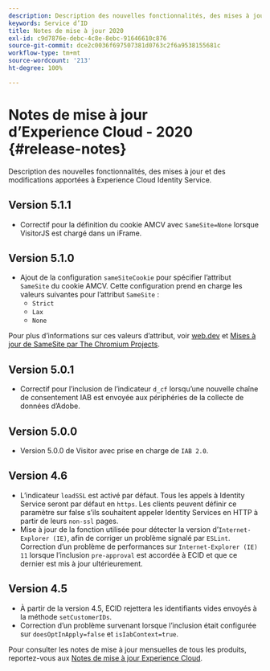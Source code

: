 ```yaml
---
description: Description des nouvelles fonctionnalités, des mises à jour et des modifications apportées au service Experience Cloud Identity.
keywords: Service d’ID
title: Notes de mise à jour 2020
exl-id: c9d7876e-debc-4c8e-8ebc-91646610c876
source-git-commit: dce2c0036f697507381d0763c2f6a9538155681c
workflow-type: tm+mt
source-wordcount: '213'
ht-degree: 100%

---
```


# Notes de mise à jour d’Experience Cloud - 2020 {#release-notes}

Description des nouvelles fonctionnalités, des mises à jour et des modifications apportées à Experience Cloud Identity Service.

## Version 5.1.1

* Correctif pour la définition du cookie AMCV avec `SameSite=None` lorsque VisitorJS est chargé dans un iFrame.

## Version 5.1.0

* Ajout de la configuration `sameSiteCookie` pour spécifier l’attribut `SameSite` du cookie AMCV. Cette configuration prend en charge les valeurs suivantes pour l’attribut `SameSite` :
   * `Strict`
   * `Lax`
   * `None`

Pour plus d’informations sur ces valeurs d’attribut, voir [web.dev](https://web.dev/samesite-cookies-explained/) et [Mises à jour de SameSite par The Chromium Projects](https://www.chromium.org/updates/same-site/).

## Version 5.0.1

* Correctif pour l’inclusion de l’indicateur `d_cf` lorsqu’une nouvelle chaîne de consentement IAB est envoyée aux périphéries de la collecte de données d’Adobe.

## Version 5.0.0

* Version 5.0.0 de Visitor avec prise en charge de `IAB 2.0`.

## Version 4.6

* L’indicateur `loadSSL` est activé par défaut. Tous les appels à Identity Service seront par défaut en `https`.  Les clients peuvent définir ce paramètre sur false s’ils souhaitent appeler Identity Services en HTTP à partir de leurs `non-ssl` pages.
* Mise à jour de la fonction utilisée pour détecter la version d’`Internet-Explorer (IE)`, afin de corriger un problème signalé par `ESLint`.
Correction d’un problème de performances sur `Internet-Explorer (IE) 11` lorsque l’inclusion `pre-approval` est accordée à ECID et que ce dernier est mis à jour ultérieurement.

## Version 4.5

* À partir de la version 4.5, ECID rejettera les identifiants vides envoyés à la méthode `setCustomerIDs`.
* Correction d’un problème survenant lorsque l’inclusion était configurée sur `doesOptInApply=false` et `isIabContext=true`.

Pour consulter les notes de mise à jour mensuelles de tous les produits, reportez-vous aux [Notes de mise à jour Experience Cloud](https://experienceleague.adobe.com/docs/release-notes/experience-cloud/current.html?lang=fr).

